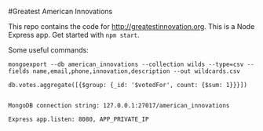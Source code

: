 #Greatest American Innovations

This repo contains the code for http://greatestinnovation.org. This is a Node Express app. Get started with `npm start`.

Some useful commands: 
```
mongoexport --db american_innovations --collection wilds --type=csv --fields name,email,phone,innovation,description --out wildcards.csv

db.votes.aggregate([{$group: {_id: '$votedFor', count: {$sum: 1}}}])


MongoDB connection string: 127.0.0.1:27017/american_innovations

Express app.listen: 8080, APP_PRIVATE_IP
```
